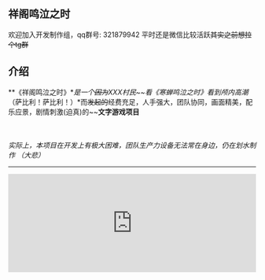 ## 祥阁鸣泣之时

欢迎加入开发制作组，qq群号: 321879942
平时还是微信比较活跃~~其实之前想拉个tg群~~

## 介绍


**《祥阁鸣泣之时》**是一个~~因为~~*XXX村民*~~看《寒蝉鸣泣之时》看到颅内高潮*（萨比利！萨比利！）*而~~发起的~~经费充足，人手强大，团队协同，画面精美，配乐应景，剧情刺激(迫真)的~~**文字游戏项目**</br></br></br>

*实际上，本项目在开发上有极大困难，团队生产力设备无法常在身边，仍在划水制作 （大悲）*

----------

<center> <iframe id="afdian_leaflet_{1}" src="https://afdian.net/leaflet?slug=XXXVillager" width="100%" scrolling="no" height="200" frameborder="0"></iframe><script>document.body.clientWidth< 700 ? document.getElementById("afdian_leaflet_{1}").width = "100%" : document.getElementById("afdian_leaflet_{1}").width = "640"</script> </center>
